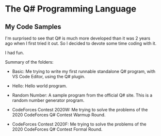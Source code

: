 # The Q# Programming Language
## My Code Samples

I'm surprised to see that Q# is much more developed than it was 2 years ago when I first tried it out. So I decided to devote some time coding with it.

I had fun.

Summary of the folders:

+ Basic: Me trying to write my first runnable standalone Q# program, with VS Code Editor, using the Q# plugin.

+ Hello: Hello world program.

+ Random Number: A sample program from the official Q# site. This is a random number generator program.

+ CodeForces Contest 2020W: Me trying to solve the problems of the 2020 CodeForces Q# Contest Warmup Round.

+ CodeForces Contest 2020F: Me trying to solve the problems of the 2020 CodeForces Q# Contest Formal Round.